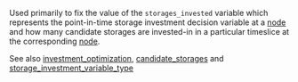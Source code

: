 Used primarily to fix the value of the `storages_invested` variable which represents the point-in-time storage investment decision variable at a [node](@ref) and how many candidate storages are invested-in in a particular timeslice at the corresponding [node](@ref). 

See also [investment\_optimization](@ref), [candidate\_storages](@ref) and [storage\_investment\_variable\_type](@ref)
